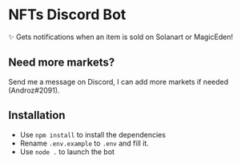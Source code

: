 # NFTs Discord Bot

✨ Gets notifications when an item is sold on Solanart or MagicEden!

## Need more markets?

Send me a message on Discord, I can add more markets if needed (Androz#2091).

## Installation

* Use `npm install` to install the dependencies
* Rename `.env.example` to `.env` and fill it.
* Use `node .` to launch the bot
